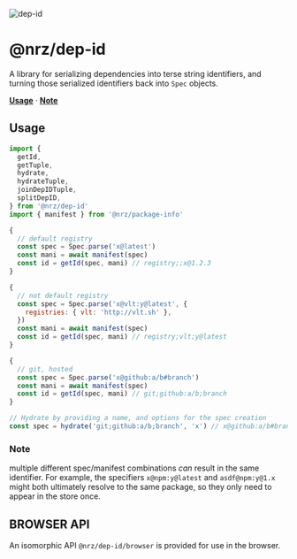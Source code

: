 ![dep-id](https://github.com/user-attachments/assets/f44cb9f8-e778-447c-8100-9ff564427048)

# @nrz/dep-id

A library for serializing dependencies into terse string identifiers, and turning those serialized identifiers back into `Spec` objects.

**[Usage](#usage)**
·
**[Note](#note)**

## Usage

```js
import {
  getId,
  getTuple,
  hydrate,
  hydrateTuple,
  joinDepIDTuple,
  splitDepID,
} from '@nrz/dep-id'
import { manifest } from '@nrz/package-info'

{
  // default registry
  const spec = Spec.parse('x@latest')
  const mani = await manifest(spec)
  const id = getId(spec, mani) // registry;;x@1.2.3
}

{
  // not default registry
  const spec = Spec.parse('x@vlt:y@latest', {
    registries: { vlt: 'http://vlt.sh' },
  })
  const mani = await manifest(spec)
  const id = getId(spec, mani) // registry;vlt;y@latest
}

{
  // git, hosted
  const spec = Spec.parse('x@github:a/b#branch')
  const mani = await manifest(spec)
  const id = getId(spec, mani) // git;github:a/b;branch
}

// Hydrate by providing a name, and options for the spec creation
const spec = hydrate('git;github:a/b;branch', 'x') // x@github:a/b#branch
```

### Note

multiple different spec/manifest combinations _can_ result
in the same identifier. For example, the specifiers
`x@npm:y@latest` and `asdf@npm:y@1.x` might both ultimately
resolve to the same package, so they only need to appear in the
store once.

## BROWSER API

An isomorphic API `@nrz/dep-id/browser` is provided for use in the browser.
